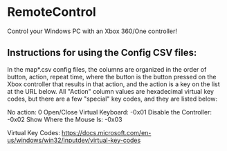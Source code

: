 # RemoteControl
Control your Windows PC with an Xbox 360/One controller!

Instructions for using the Config CSV files:
------------------------------------------------------------------
In the map*.csv config files, the columns are organized in the order of button, action, repeat time, where the button is the button pressed on the Xbox controller that results in that action, and the action is a key on the list at the URL below. All "Action" column values are hexadecimal virtual key codes, but there are a few "special" key codes, and they are listed below:

No action: 0
Open/Close Virtual Keyboard: -0x01
Disable the Controller: -0x02
Show Where the Mouse Is: -0x03

Virtual Key Codes: https://docs.microsoft.com/en-us/windows/win32/inputdev/virtual-key-codes
